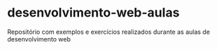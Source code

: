 # desenvolvimento-web-aulas
Repositório com exemplos e exercícios realizados durante as aulas de desenvolvimento web 
